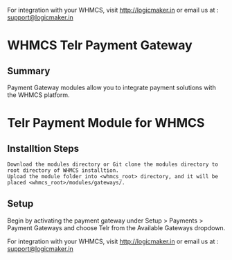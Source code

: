 For integration with your WHMCS, visit http://logicmaker.in or email us at : support@logicmaker.in

# WHMCS Telr Payment Gateway

## Summary

Payment Gateway modules allow you to integrate payment solutions with the WHMCS platform.

# Telr Payment Module for WHMCS

## Installtion Steps

    Download the modules directory or Git clone the modules directory to root directory of WHMCS installtion.
    Upload the module folder into <whmcs_root> directory, and it will be placed <whmcs_root>/modules/gateways/.

## Setup

Begin by activating the payment gateway under Setup > Payments > Payment Gateways and choose Telr from the Available Gateways dropdown.


For integration with your WHMCS, visit http://logicmaker.in or email us at : support@logicmaker.in

